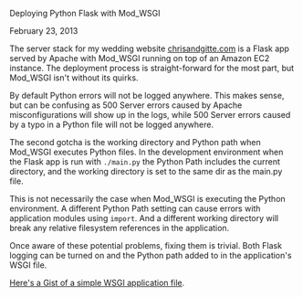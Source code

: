 Deploying Python Flask with Mod_WSGI

February 23, 2013

The server stack for my wedding website [chrisandgitte.com](http://chrisandgitte.com) is a Flask app served by Apache with Mod_WSGI running on top of an Amazon EC2 instance. The deployment process is straight-forward for the most part, but Mod_WSGI isn't without its quirks.

By default Python errors will not be logged anywhere. This makes sense, but can be confusing as 500 Server errors caused by Apache misconfigurations will show up in the logs, while 500 Server errors caused by a typo in a Python file will not be logged anywhere.

The second gotcha is the working directory and Python path when Mod_WSGI executes Python files. In the development environment when the Flask app is run with `./main.py` the Python Path includes the current directory, and the working directory is set to the same dir as the main.py file.

This is not necessarily the case when Mod_WSGI is executing the Python environment. A different Python Path setting can cause errors with application modules using `import`. And a different working directory will break any relative filesystem references in the application.

Once aware of these potential problems, fixing them is trivial. Both Flask logging can be turned on and the Python path added to in the application's WSGI file.

[Here's a Gist of a simple WSGI application file](https://gist.github.com/chrislaskey/5021505).
